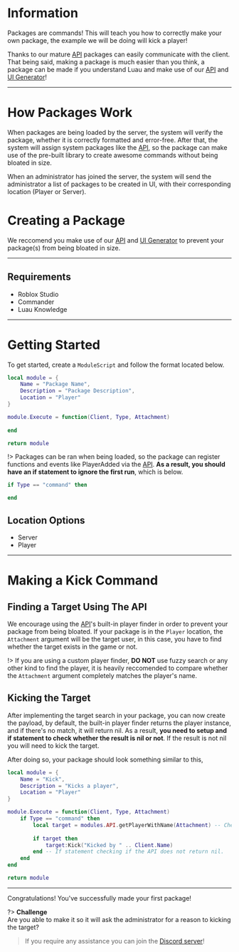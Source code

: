 # Information
Packages are commands! This will teach you how to correctly make your own package, the example we will be doing will kick a player!

Thanks to our mature [API](api.md) packages can easily communicate with the client. That being said, making a package is much easier than you think, a package can be made if you understand Luau and make use of our [API](api.md) and [UI Generator](ui.md)!
___
# How Packages Work
When packages are being loaded by the server, the system will verify the package, whether it is correctly formatted and error-free. After that, the system will assign system packages like the [API](api.md), so the package can make use of the pre-built library to create awesome commands without being bloated in size.

When an administrator has joined the server, the system will send the administrator a list of packages to be created in UI, with their corresponding location (Player or Server).

# Creating a Package
We reccomend you make use of our [API](api.md) and [UI Generator](ui.md) to prevent your package(s) from being bloated in size.
___
## Requirements
* Roblox Studio
* Commander
* Luau Knowledge
___
# Getting Started
To get started, create a `ModuleScript` and follow the format located below.

```lua
local module = {
	Name = "Package Name",
	Description = "Package Description",
	Location = "Player"
}

module.Execute = function(Client, Type, Attachment)
	
end

return module
```

!> Packages can be ran when being loaded, so the package can register functions and events like PlayerAdded via the [API](api.md). **As a result, you should have an if statement to ignore the first run**, which is below.

```lua
if Type == "command" then

end
```

## Location Options
* Server
* Player
___
# Making a Kick Command

## Finding a Target Using The API
We encourage using the [API](api.md)'s built-in player finder in order to prevent your package from being bloated. If your package is in the `Player` location, the `Attachment` argument will be the target user, in this case, you have to find whether the target exists in the game or not.

!> If you are using a custom player finder, **DO NOT** use fuzzy search or any other kind to find the player, it is heavily reccomended to compare whether the `Attachment` argument completely matches the player's name.

## Kicking the Target
After implementing the target search in your package, you can now create the payload, by default, the built-in player finder returns the player instance, and if there's no match, it will return nil. As a result, **you need to setup and if statement to check whether the result is nil or not**. If the result is not nil you will need to kick the target.

After doing so, your package should look something similar to this,

```lua
local module = {
	Name = "Kick",
	Description = "Kicks a player",
	Location = "Player"
}

module.Execute = function(Client, Type, Attachment)
	if Type == "command" then
		local target = modules.API.getPlayerWithName(Attachment) -- Check if the player is in game, if so return the player's name.
		
		if target then
			target:Kick("Kicked by " .. Client.Name)
		end -- If statement checking if the API does not return nil.
	end
end

return module
```
___
Congratulations! You've successfully made your first package!

?> **Challenge** <br> Are you able to make it so it will ask the administrator for a reason to kicking the target?

> If you require any assistance you can join the [Discord server](https://discord.com/invite/RzxxD7YCaU)!
